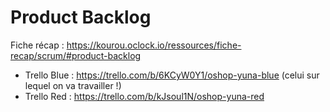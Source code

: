# Product Backlog

Fiche récap : https://kourou.oclock.io/ressources/fiche-recap/scrum/#product-backlog

- Trello Blue : https://trello.com/b/6KCyW0Y1/oshop-yuna-blue (celui sur lequel on va travailler !)
- Trello Red : https://trello.com/b/kJsoul1N/oshop-yuna-red
